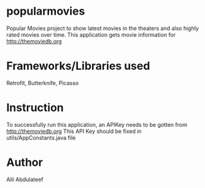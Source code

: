# popularmovies
Popular Movies project to show latest movies in the theaters and also highly rated movies over time.
This application gets movie information for http://themoviedb.org

# Frameworks/Libraries used

Retrofit, Butterknife, Picasso

# Instruction

To successfully run this application, an APIKey needs to be gotten from http://themoviedb.org This API Key should be fixed in utils/AppConstants.java file

# Author

Alli Abdulateef
